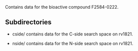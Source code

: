 Contains data for the bioactive compound F2584-0222.

## Subdirectories

- cside/ contains data for the C-side search space on rv1821.

- nside/ contains data for the N-side search space on rv1821.


